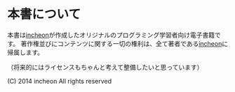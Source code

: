 # 本書について

本書は[incheon](github.com/incheon/)が作成したオリジナルのプログラミング学習者向け電子書籍です。
著作権並びにコンテンツに関する一切の権利は、全て著者である[incheon](github.com/incheon/)に帰属します。

（将来的にはライセンスもちゃんと考えて整備したいと思っています）

(C) 2014 incheon All rights reserved